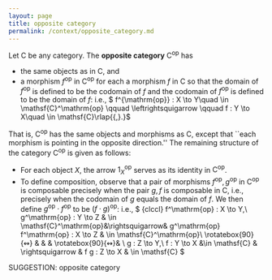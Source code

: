 ```yaml
---
layout: page
title: opposite category
permalink: /context/opposite_category.md
---
```

 Let $\mathsf{C}$ be any category. The **opposite category** $\mathsf{C}^\mathrm{op}$ has

-  the same objects as in $\mathsf{C}$, and
-  a morphism $f^\mathrm{op}$ in $\mathsf{C}^\mathrm{op}$ for each a morphism $f$ in $\mathsf{C}$ so that the domain of $f^\mathrm{op}$ is defined to be the codomain of $f$ and the codomain of $f^\mathrm{op}$ is defined to be the domain of $f$: i.e.,
$ f^{\mathrm{op}} : X \to Y\quad \in \mathsf{C}^\mathrm{op} \qquad \leftrightsquigarrow \qquad f : Y \to X\quad \in \mathsf{C}\rlap{{,}.}$

That is, $\mathsf{C}^\mathrm{op}$ has the same objects and morphisms as $\mathsf{C}$, except that ``each morphism is pointing in the opposite direction.'' The remaining structure of the category $\mathsf{C}^\mathrm{op}$ is given as follows:

-  For each object $X$, the arrow $1_X^\mathrm{op}$ serves as its identity in $\mathsf{C}^\mathrm{op}$.
-  To define composition, observe that a pair of morphisms $f^\mathrm{op},g^\mathrm{op}$ in $\mathsf{C}^\mathrm{op}$ is composable precisely when the pair $g,f$ is composable in $\mathsf{C}$, i.e., precisely when the codomain of $g$ equals the domain of $f$. We then define $g^\mathrm{op} \cdot  f^\mathrm{op}$ to be $(f\cdot g)^\mathrm{op}$: i.e.,
$ {clccl}
 f^\mathrm{op} : X \to Y,\ g^\mathrm{op} : Y \to Z & \in \mathsf{C}^\mathrm{op}&\rightsquigarrow& g^\mathrm{op} f^\mathrm{op} : X \to Z & \in \mathsf{C}^\mathrm{op}\\ \rotatebox{90}{$\leftrightsquigarrow$} & & & \rotatebox{90}{$\leftrightsquigarrow$}& \\ g : Z \to Y,\ f : Y \to X  &\in \mathsf{C} & \rightsquigarrow &  f g : Z \to X &  \in \mathsf{C}
 $



SUGGESTION: opposite category